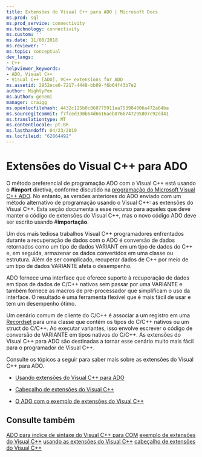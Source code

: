 ```yaml
---
title: Extensões do Visual C++ para ADO | Microsoft Docs
ms.prod: sql
ms.prod_service: connectivity
ms.technology: connectivity
ms.custom: ''
ms.date: 11/08/2018
ms.reviewer: ''
ms.topic: conceptual
dev_langs:
- C++
helpviewer_keywords:
- ADO, Visual C++
- Visual C++ [ADO], VC++ extensions for ADO
ms.assetid: 2952ece0-7217-4448-bb09-f6b64f43b7e2
author: MightyPen
ms.author: genemi
manager: craigg
ms.openlocfilehash: 4432c125b0c860775911aa753984806a472a64ba
ms.sourcegitcommit: f7fced330b64d6616aeb8766747295807c92dd41
ms.translationtype: MT
ms.contentlocale: pt-BR
ms.lasthandoff: 04/23/2019
ms.locfileid: "62864492"
---
```

# <a name="visual-c-extensions-for-ado"></a>Extensões do Visual C++ para ADO
O método preferencial de programação ADO com o Visual C++ está usando o **#import** diretiva, conforme discutido na [programação do Microsoft Visual C++ ADO](../../../ado/guide/appendixes/visual-c-ado-programming.md). No entanto, as versões anteriores do ADO enviado com um método alternativo de programação usando o Visual C++: as extensões do Visual C++. Esta seção documenta a esse recurso para aqueles que deve manter o código de extensões do Visual C++, mas o novo código ADO deve ser escrito usando #**importação**.

 Um dos mais tediosa trabalhos Visual C++ programadores enfrentados durante a recuperação de dados com o ADO é conversão de dados retornados como um tipo de dados VARIANT em um tipo de dados do C++ e, em seguida, armazenar os dados convertidos em uma classe ou estrutura. Além de ser complicado, recuperar dados de C++ por meio de um tipo de dados VARIANTE afeta o desempenho.

 ADO fornece uma interface que oferece suporte à recuperação de dados em tipos de dados de C/C++ nativos sem passar por uma VARIANTE e também fornece as macros de pré-processador que simplificam o uso da interface. O resultado é uma ferramenta flexível que é mais fácil de usar e tem um desempenho ótimo.

 Um cenário comum de cliente do C/C++ é associar a um registro em uma [Recordset](../../../ado/reference/ado-api/recordset-object-ado.md) para uma classe que contém os tipos do C/C++ nativos ou um struct do C/C++. Ao executar variantes, isso envolve escrever o código de conversão de VARIANTE em tipos nativos do C/C++. As extensões do Visual C++ para ADO são destinadas a tornar esse cenário muito mais fácil para o programador de Visual C++.

 Consulte os tópicos a seguir para saber mais sobre as extensões do Visual C++ para ADO.

-   [Usando extensões do Visual C++ para ADO](../../../ado/guide/appendixes/using-visual-c-extensions.md)

-   [Cabeçalho de extensões do Visual C++](../../../ado/guide/appendixes/visual-c-extensions-header.md)

-   [O ADO com o exemplo de extensões do Visual C++](../../../ado/guide/appendixes/visual-c-extensions-example.md)

## <a name="see-also"></a>Consulte também
 [ADO para índice de sintaxe do Visual C++ para COM](../../../ado/reference/ado-api/ado-for-visual-c-syntax-index-for-com.md) [exemplo de extensões do Visual C++](../../../ado/guide/appendixes/visual-c-extensions-example.md) [usando as extensões do Visual C++](../../../ado/guide/appendixes/using-visual-c-extensions.md) [cabeçalho de extensões do Visual C++](../../../ado/guide/appendixes/visual-c-extensions-header.md)
